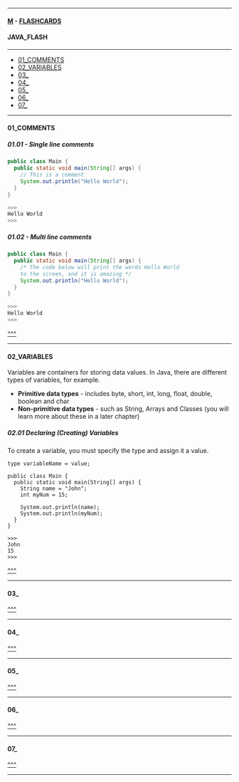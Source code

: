 
---

#### [M](https://github.com/ttltrk/TTT/blob/master/menu.md) - [FLASHCARDS](https://github.com/ttltrk/TTT/tree/master/FLASHCARDS/FLASHCARDS.md)

#### JAVA_FLASH

---

* [01_COMMENTS](#01_COMMENTS)
* [02_VARIABLES](#02_VARIABLES)
* [03_](#)
* [04_](#)
* [05_](#)
* [06_](#)
* [07_](#)

---

#### 01_COMMENTS

##### 01.01 - Single line comments

```java
public class Main {
  public static void main(String[] args) {
    // This is a comment
    System.out.println("Hello World");
  }
}

>>>
Hello World
>>>
```

##### 01.02 - Multi line comments

```java
public class Main {
  public static void main(String[] args) {
    /* The code below will print the words Hello World
    to the screen, and it is amazing */
    System.out.println("Hello World");
  }
}

>>>
Hello World
>>>
```

[^^^](#JAVA_FLASH)

---

#### 02_VARIABLES

Variables are containers for storing data values.
In Java, there are different types of variables, for example.

- **Primitive data types** - includes byte, short, int, long, float, double, boolean and char
- **Non-primitive data types** - such as String, Arrays and Classes (you will learn more about these in a later chapter)

##### 02.01 Declaring (Creating) Variables

To create a variable, you must specify the type and assign it a value.

```jv
type variableName = value;
```

```jv
public class Main {
  public static void main(String[] args) {
    String name = "John";
    int myNum = 15;

    System.out.println(name);
    System.out.println(myNum);
  }
}

>>>
John
15
>>>
```

[^^^](#JAVA_FLASH)

---

#### 03_

[^^^](#JAVA_FLASH)

---

#### 04_

[^^^](#JAVA_FLASH)

---

#### 05_

[^^^](#JAVA_FLASH)

---

#### 06_

[^^^](#JAVA_FLASH)

---

#### 07_

[^^^](#JAVA_FLASH)

---
